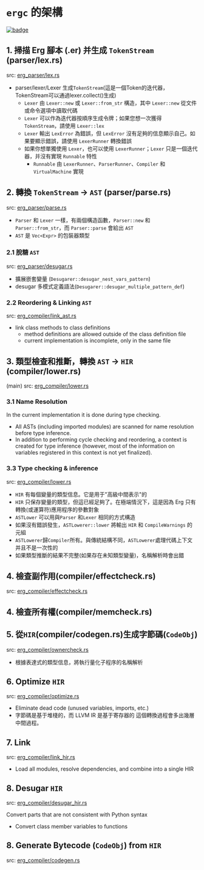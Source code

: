 # `ergc` 的架構

[![badge](https://img.shields.io/endpoint.svg?url=https%3A%2F%2Fgezf7g7pd5.execute-api.ap-northeast-1.amazonaws.com%2Fdefault%2Fsource_up_to_date%3Fowner%3Derg-lang%26repos%3Derg%26ref%3Dmain%26path%3Ddoc/EN/compiler/architecture.md%26commit_hash%3Deb5b9c4946152acaecc977f47062958ce4e774a2)](https://gezf7g7pd5.execute-api.ap-northeast-1.amazonaws.com/default/source_up_to_date?owner=erg-lang&repos=erg&ref=main&path=doc/EN/compiler/architecture.md&commit_hash=eb5b9c4946152acaecc977f47062958ce4e774a2)

## 1. 掃描 Erg 腳本 (.er) 并生成 `TokenStream` (parser/lex.rs)

src: [erg_parser/lex.rs](../../../crates/erg_parser/lex.rs)

* parser/lexer/Lexer 生成`TokenStream`(這是一個Token的迭代器，TokenStream可以通過lexer.collect()生成)
  * `Lexer` 由 `Lexer::new` 或 `Lexer::from_str` 構造，其中 `Lexer::new` 從文件或命令選項中讀取代碼
  * `Lexer` 可以作為迭代器按順序生成令牌；如果您想一次獲得 `TokenStream`，請使用 `Lexer::lex`
  * `Lexer` 輸出 `LexError` 為錯誤，但 `LexError` 沒有足夠的信息顯示自己。如果要顯示錯誤，請使用 `LexerRunner` 轉換錯誤
  * 如果你想單獨使用 `Lexer`，也可以使用 `LexerRunner`；`Lexer` 只是一個迭代器，并沒有實現 `Runnable` 特性
    * `Runnable` 由 `LexerRunner`、`ParserRunner`、`Compiler` 和 `VirtualMachine` 實現

## 2. 轉換 `TokenStream` -> `AST` (parser/parse.rs)

src: [erg_parser/parse.rs](../../../crates/erg_parser/parse.rs)

* `Parser` 和 `Lexer` 一樣，有兩個構造函數，`Parser::new` 和 `Parser::from_str`，而 `Parser::parse` 會給出 `AST`
* `AST` 是 `Vec<Expr>` 的包裝器類型

### 2.1 脫糖 `AST`

src: [erg_parser/desugar.rs](../../../crates/erg_parser/desugar.rs)

* 擴展嵌套變量 (`Desugarer::desugar_nest_vars_pattern`)
* desugar 多模式定義語法(`Desugarer::desugar_multiple_pattern_def`)

### 2.2 Reordering & Linking `AST`

src: [erg_compiler/link_ast.rs](../../../crates/erg_compiler/link_ast.rs)

* link class methods to class definitions
  * method definitions are allowed outside of the class definition file
  * current implementation is incomplete, only in the same file

## 3. 類型檢查和推斷，轉換 `AST` -> `HIR` (compiler/lower.rs)

(main) src: [erg_compiler/lower.rs](../../../crates/erg_compiler/lower.rs)

### 3.1 Name Resolution

In the current implementation it is done during type checking.

* All ASTs (including imported modules) are scanned for name resolution before type inference.
* In addition to performing cycle checking and reordering, a context is created for type inference (however, most of the information on variables registered in this context is not yet finalized).

### 3.3 Type checking & inference

src: [erg_compiler/lower.rs](../../../crates/erg_compiler/lower.rs)

* `HIR` 有每個變量的類型信息。它是用于"高級中間表示"的
* `HIR` 只保存變量的類型，但這已經足夠了。在極端情況下，這是因為 Erg 只有轉換(或運算符)應用程序的參數對象
* `ASTLower` 可以用與`Parser` 和`Lexer` 相同的方式構造
* 如果沒有錯誤發生，`ASTLowerer::lower` 將輸出 `HIR` 和 `CompileWarnings` 的元組
* `ASTLowerer`歸`Compiler`所有。與傳統結構不同，`ASTLowerer`處理代碼上下文并且不是一次性的
* 如果類型推斷的結果不完整(如果存在未知類型變量)，名稱解析時會出錯

## 4. 檢查副作用(compiler/effectcheck.rs)

src: [erg_compiler/effectcheck.rs](../../../crates/erg_compiler/effectcheck.rs)

## 4. 檢查所有權(compiler/memcheck.rs)

## 5. 從`HIR`(compiler/codegen.rs)生成字節碼(`CodeObj`)

src: [erg_compiler/ownercheck.rs](../../../crates/erg_compiler/ownercheck.rs)

* 根據表達式的類型信息，將執行量化子程序的名稱解析

## 6. Optimize `HIR`

src: [erg_compiler/optimize.rs](../../../crates/erg_compiler/optimize.rs)

* Eliminate dead code (unused variables, imports, etc.)
* 字節碼是基于堆棧的，而 LLVM IR 是基于寄存器的
  這個轉換過程會多出幾層中間過程。

## 7. Link

src: [erg_compiler/link_hir.rs](../../../crates/erg_compiler/link_hir.rs)

* Load all modules, resolve dependencies, and combine into a single HIR

## 8. Desugar `HIR`

src: [erg_compiler/desugar_hir.rs](../../../crates/erg_compiler/desugar_hir.rs)

Convert parts that are not consistent with Python syntax

* Convert class member variables to functions

## 8. Generate Bytecode (`CodeObj`) from `HIR`

src: [erg_compiler/codegen.rs](../../../crates/erg_compiler/codegen.rs)
